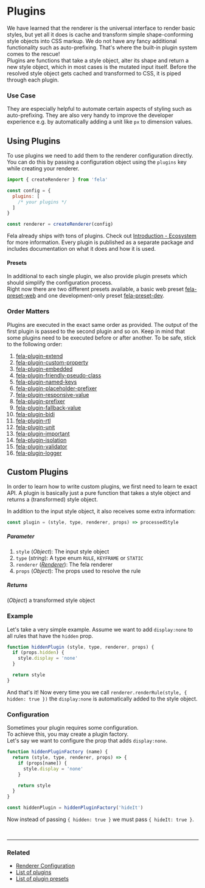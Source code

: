 # Plugins

We have learned that the renderer is the universal interface to render basic styles, but yet all it does is cache and transform simple shape-conforming style objects into CSS markup. We do not have any fancy additional functionality such as auto-prefixing. That's where the built-in plugin system comes to the rescue!<br>
Plugins are functions that take a style object, alter its shape and return a new style object, which in most cases is the mutated input itself.
Before the resolved style object gets cached and transformed to CSS, it is piped through each plugin.

### Use Case
They are especially helpful to automate certain aspects of styling such as auto-prefixing. They are also very handy to improve the developer experience e.g. by automatically adding a unit like `px` to dimension values.

## Using Plugins
To use plugins we need to add them to the renderer configuration directly. You can do this by passing a configuration object using the `plugins` key while creating your renderer.

```javascript
import { createRenderer } from 'fela'

const config = {
  plugins: [
    /* your plugins */
  ]
}

const renderer = createRenderer(config)
```

Fela already ships with tons of plugins. Check out [Introduction - Ecosystem](../introduction/Ecosystem.md#plugins) for more information. Every plugin is published as a separate package and includes documentation on what it does and how it is used.

#### Presets
In additional to each single plugin, we also provide plugin presets which should simplify the configuration process.<br>
Right now there are two different presets available, a basic web preset [fela-preset-web](https://github.com/robinweser/fela/tree/master/packages/fela-preset-web) and one development-only preset [fela-preset-dev](https://github.com/robinweser/fela/tree/master/packages/fela-preset-dev).

### Order Matters
Plugins are executed in the exact same order as provided. The output of the first plugin is passed to the second plugin and so on. Keep in mind that some plugins need to be executed before or after another. To be safe, stick to the following order:

1. [fela-plugin-extend](https://github.com/robinweser/fela/tree/master/packages/fela-plugin-extend)
2. [fela-plugin-custom-property](https://github.com/robinweser/fela/tree/master/packages/fela-plugin-custom-property)
3. [fela-plugin-embedded](https://github.com/robinweser/fela/tree/master/packages/fela-plugin-embedded)
4. [fela-plugin-friendly-pseudo-class](https://github.com/robinweser/fela/tree/master/packages/fela-plugin-friendly-pseudo-class)
5. [fela-plugin-named-keys](https://github.com/robinweser/fela/tree/master/packages/fela-plugin-named-keys)
6. [fela-plugin-placeholder-prefixer](https://github.com/robinweser/fela/tree/master/packages/fela-plugin-placeholder-prefixer)
5. [fela-plugin-responsive-value](https://github.com/robinweser/fela/tree/master/packages/fela-plugin-responsive-value)
7. [fela-plugin-prefixer](https://github.com/robinweser/fela/tree/master/packages/fela-plugin-prefixer)
8. [fela-plugin-fallback-value](https://github.com/robinweser/fela/tree/master/packages/fela-plugin-fallback-value)
9. [fela-plugin-bidi](https://github.com/robinweser/fela/tree/master/packages/fela-plugin-bidi)
10. [fela-plugin-rtl](https://github.com/robinweser/fela/tree/master/packages/fela-plugin-rtl)
11. [fela-plugin-unit](https://github.com/robinweser/fela/tree/master/packages/fela-plugin-unit)
12. [fela-plugin-important](https://github.com/robinweser/fela/tree/master/packages/fela-plugin-important)
13. [fela-plugin-isolation](https://github.com/robinweser/fela/tree/master/packages/fela-plugin-isolation)
14. [fela-plugin-validator](https://github.com/robinweser/fela/tree/master/packages/fela-plugin-validator)
15. [fela-plugin-logger](https://github.com/robinweser/fela/tree/master/packages/fela-plugin-logger)


## Custom Plugins

In order to learn how to write custom plugins, we first need to learn te exact API. A plugin is basically just a pure function that takes a style object and returns a (transformed) style object.

In addition to the input style object, it also receives some extra information:
```javascript
const plugin = (style, type, renderer, props) => processedStyle
```

##### Parameter
1. `style` (*Object*): The input style object
2. `type` (*string*): A type enum `RULE`, `KEYFRAME` or `STATIC`
3. `renderer` ([*Renderer*](../basics/Renderer.md)): The fela renderer
4. `props` (*Object*): The props used to resolve the rule

##### Returns
(*Object*) a transformed style object

### Example
Let's take a very simple example. Assume we want to add `display:none` to all rules that have the `hidden` prop.

```javascript
function hiddenPlugin (style, type, renderer, props) {
  if (props.hidden) {
    style.display = 'none'
  }

  return style
}
```
And that's it! Now every time you we call `renderer.renderRule(style, { hidden: true })` the `display:none` is automatically added to the style object.


### Configuration

Sometimes your plugin requires some configuration.<br>
To achieve this, you may create a plugin factory.<br>
Let's say we want to configure the prop that adds `display:none`.
```javascript
function hiddenPluginFactory (name) {
  return (style, type, renderer, props) => {
    if (props[name]) {
      style.display = 'none'
    }

    return style
  }
}
```
```javascript
const hiddenPlugin = hiddenPluginFactory('hideIt')
```
Now instead of passing `{ hidden: true }` we must pass `{ hideIt: true }`.

<br>

---

### Related
* [Renderer Configuration](RendererConfiguration.md)
* [List of plugins](../introduction/Ecosystem.md#plugins)
* [List of plugin presets](../introduction/Ecosystem.md#plugin-presets)
